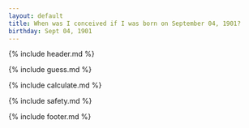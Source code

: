 ```yaml
---
layout: default
title: When was I conceived if I was born on September 04, 1901?
birthday: Sept 04, 1901
---
```


{% include header.md %}

{% include guess.md %}

{% include calculate.md %}

{% include safety.md %}

{% include footer.md %}



